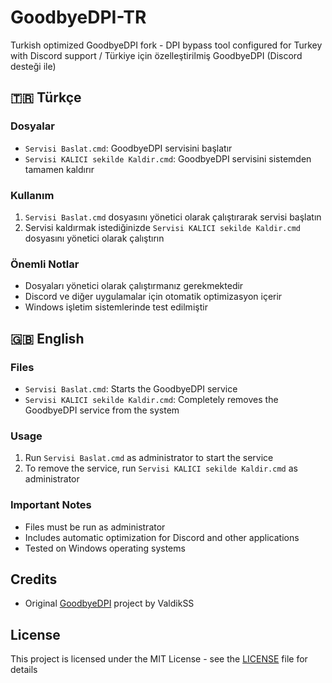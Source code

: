 # GoodbyeDPI-TR

Turkish optimized GoodbyeDPI fork - DPI bypass tool configured for Turkey with Discord support / Türkiye için özelleştirilmiş GoodbyeDPI (Discord desteği ile)

## 🇹🇷 Türkçe

### Dosyalar
- `Servisi Baslat.cmd`: GoodbyeDPI servisini başlatır
- `Servisi KALICI sekilde Kaldir.cmd`: GoodbyeDPI servisini sistemden tamamen kaldırır

### Kullanım
1. `Servisi Baslat.cmd` dosyasını yönetici olarak çalıştırarak servisi başlatın
2. Servisi kaldırmak istediğinizde `Servisi KALICI sekilde Kaldir.cmd` dosyasını yönetici olarak çalıştırın

### Önemli Notlar
- Dosyaları yönetici olarak çalıştırmanız gerekmektedir
- Discord ve diğer uygulamalar için otomatik optimizasyon içerir
- Windows işletim sistemlerinde test edilmiştir

## 🇬🇧 English

### Files
- `Servisi Baslat.cmd`: Starts the GoodbyeDPI service
- `Servisi KALICI sekilde Kaldir.cmd`: Completely removes the GoodbyeDPI service from the system

### Usage
1. Run `Servisi Baslat.cmd` as administrator to start the service
2. To remove the service, run `Servisi KALICI sekilde Kaldir.cmd` as administrator

### Important Notes
- Files must be run as administrator
- Includes automatic optimization for Discord and other applications
- Tested on Windows operating systems

## Credits
- Original [GoodbyeDPI](https://github.com/ValdikSS/GoodbyeDPI) project by ValdikSS

## License
This project is licensed under the MIT License - see the [LICENSE](LICENSE) file for details
